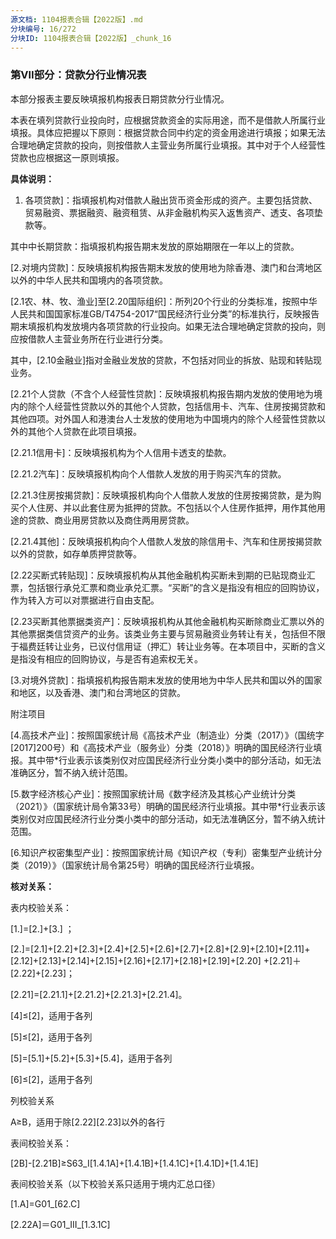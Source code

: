 ```yaml
---
源文档: 1104报表合辑【2022版】.md
分块编号: 16/272
分块ID: 1104报表合辑【2022版】_chunk_16
---
```


### 第Ⅶ部分：贷款分行业情况表

本部分报表主要反映填报机构报表日期贷款分行业情况。

本表在填列贷款行业投向时，应根据贷款资金的实际用途，而不是借款人所属行业填报。具体应把握以下原则：根据贷款合同中约定的资金用途进行填报；如果无法合理地确定贷款的投向，则按借款人主营业务所属行业填报。其中对于个人经营性贷款也应根据这一原则填报。

**具体说明：**

1. 各项贷款]：指填报机构对借款人融出货币资金形成的资产。主要包括贷款、贸易融资、票据融资、融资租赁、从非金融机构买入返售资产、透支、各项垫款等。

其中中长期贷款：指填报机构报告期末发放的原始期限在一年以上的贷款。

[2.对境内贷款]：反映填报机构报告期末发放的使用地为除香港、澳门和台湾地区以外的中华人民共和国境内的各项贷款。

[2.1农、林、牧、渔业]至[2.20国际组织]：所列20个行业的分类标准，按照中华人民共和国国家标准GB/T4754-2017“国民经济行业分类”的标准执行，反映报告期末填报机构发放境内各项贷款的行业投向。如果无法合理地确定贷款的投向，则应按借款人主营业务所在行业进行分类。

其中，[2.10金融业]指对金融业发放的贷款，不包括对同业的拆放、贴现和转贴现业务。

[2.21个人贷款（不含个人经营性贷款]：反映填报机构报告期内发放的使用地为境内的除个人经营性贷款以外的其他个人贷款，包括信用卡、汽车、住房按揭贷款和其他四项。对外国人和港澳台人士发放的使用地为中国境内的除个人经营性贷款以外的其他个人贷款在此项目填报。

[2.21.1信用卡]：反映填报机构为个人信用卡透支的垫款。

[2.21.2汽车]：反映填报机构向个人借款人发放的用于购买汽车的贷款。

[2.21.3住房按揭贷款]：反映填报机构向个人借款人发放的住房按揭贷款，是为购买个人住房、并以此套住房为抵押的贷款。不包括以个人住房作抵押，用作其他用途的贷款、商业用房贷款以及商住两用房贷款。

[2.21.4其他]：反映填报机构向个人借款人发放的除信用卡、汽车和住房按揭贷款以外的贷款，如存单质押贷款等。

[2.22买断式转贴现]：反映填报机构从其他金融机构买断未到期的已贴现商业汇票，包括银行承兑汇票和商业承兑汇票。“买断”的含义是指没有相应的回购协议，作为转入方可以对票据进行自由支配。

[2.23买断其他票据类资产]：反映填报机构从其他金融机构买断除商业汇票以外的其他票据类信贷资产的业务。该类业务主要与贸易融资业务转让有关，包括但不限于福费廷转让业务，已议付信用证（押汇）转让业务等。在本项目中，买断的含义是指没有相应的回购协议，与是否有追索权无关。

[3.对境外贷款]：指填报机构报告期末发放的使用地为中华人民共和国以外的国家和地区，以及香港、澳门和台湾地区的贷款。

附注项目

[4.高技术产业]：按照国家统计局《高技术产业（制造业）分类（2017）》（国统字[2017]200号）和《高技术产业（服务业）分类（2018）》明确的国民经济行业填报。其中带\*行业表示该类别仅对应国民经济行业分类小类中的部分活动，如无法准确区分，暂不纳入统计范围。

[5.数字经济核心产业]：按照国家统计局《数字经济及其核心产业统计分类（2021）》（国家统计局令第33号）明确的国民经济行业填报。其中带\*行业表示该类别仅对应国民经济行业分类小类中的部分活动，如无法准确区分，暂不纳入统计范围。

[5.1数字产品制造业]:按照国家统计局《数字经济及其核心产业统计分类（2021）》中01大类数字产品制造业明确的国民经济行业填报。其中带\*行业表示该类别仅对应国民经济行业分类小类中的部分活动，如无法准确区分，暂不纳入统计范围。

[5.2数字产品服务业]:按照国家统计局《数字经济及其核心产业统计分类（2021）》中02大类数字产品服务业明确的国民经济行业填报。其中带\*行业表示该类别仅对应国民经济行业分类小类中的部分活动，如无法准确区分，暂不纳入统计范围。

[5.3数字技术应用业]:按照国家统计局《数字经济及其核心产业统计分类（2021）》中03大类数字技术应用业明确的国民经济行业填报。其中带\*行业表示该类别仅对应国民经济行业分类小类中的部分活动，如无法准确区分，暂不纳入统计范围。

[5.4数字要素驱动业]:按照国家统计局《数字经济及其核心产业统计分类（2021）》中04大类数字要素驱动业明确的国民经济行业填报。其中带\*行业表示该类别仅对应国民经济行业分类小类中的部分活动，如无法准确区分，暂不纳入统计范围。

[6.知识产权密集型产业]：按照国家统计局《知识产权（专利）密集型产业统计分类（2019）》（国家统计局令第25号）明确的国民经济行业填报。

**核对关系：**

表内校验关系：

[1.]=[2.]+[3.] ；

[2.]=[2.1]+[2.2]+[2.3]+[2.4]+[2.5]+[2.6]+[2.7]+[2.8]+[2.9]+[2.10]+[2.11]+[2.12]+[2.13]+[2.14]+[2.15]+[2.16]+[2.17]+[2.18]+[2.19]+[2.20] +[2.21]＋[2.22]+[2.23]；

[2.21]=[2.21.1]+[2.21.2]+[2.21.3]+[2.21.4]。

[4]≤[2]，适用于各列

[5]≤[2]，适用于各列

[5]=[5.1]+[5.2]+[5.3]+[5.4]，适用于各列

[6]≤[2]，适用于各列

列校验关系

A≥B，适用于除[2.22][2.23]以外的各行

表间校验关系：

[2B]-[2.21B]≥S63\_I[1.4.1A]+[1.4.1B]+[1.4.1C]+[1.4.1D]+[1.4.1E]

表间校验关系（以下校验关系只适用于境内汇总口径）

[1.A]=G01\_[62.C]

[2.22A]＝G01\_III\_[1.3.1C]

